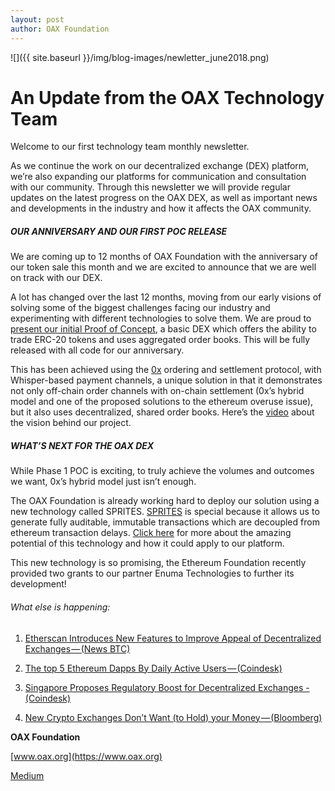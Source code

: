 ```yaml
---
layout: post
author: OAX Foundation
---
```


![]({{ site.baseurl }}/img/blog-images/newletter_june2018.png)

# An Update from the OAX Technology Team
Welcome to our first technology team monthly newsletter.

As we continue the work on our decentralized exchange (DEX) platform, we’re also expanding our platforms for communication and consultation with our community. Through this newsletter we will provide regular updates on the latest progress on the OAX DEX, as well as important news and developments in the industry and how it affects the OAX community.

##### OUR ANNIVERSARY AND OUR FIRST POC RELEASE

We are coming up to 12 months of OAX Foundation with the anniversary of our token sale this month and we are excited to announce that we are well on track with our DEX.

A lot has changed over the last 12 months, moving from our early visions of solving some of the biggest challenges facing our industry and experimenting with different technologies to solve them. We are proud to [present our initial Proof of Concept](http://www.oax.org/en/newss/d17afb1f73f8?utm_source=newsletter&utm_medium=email&utm_campaign=oax_newsletter&utm_term=2019-05-30), a basic DEX which offers the ability to trade ERC-20 tokens and uses aggregated order books. This will be fully released with all code for our anniversary.

This has been achieved using the [0x](https://medium.com/@OAX_Foundation/how-the-oax-project-is-going-to-increase-liquidity-in-decentralized-token-exchange-cf9679945b12) ordering and settlement protocol, with Whisper-based payment channels, a unique solution in that it demonstrates not only off-chain order channels with on-chain settlement (0x’s hybrid model and one of the proposed solutions to the ethereum overuse issue), but it also uses decentralized, shared order books. Here’s the [video](https://www.youtube.com/watch?v=DdPKHA6buO0) about the vision behind our project.

##### WHAT’S NEXT FOR THE OAX DEX
While Phase 1 POC is exciting, to truly achieve the volumes and outcomes we want, 0x’s hybrid model just isn’t enough.

The OAX Foundation is already working hard to deploy our solution using a new technology called SPRITES. [SPRITES](https://medium.com/@OAX_Foundation/oax-foundation-congratulates-enuma-technologies-on-its-ethereum-foundation-grant-1658b63f5366?utm_source=newsletter&utm_medium=email&utm_campaign=oax_newsletter&utm_term=2019-05-30) is special because it allows us to generate fully auditable, immutable transactions which are decoupled from ethereum transaction delays. [Click here](https://blog.enuma.io/update/2018/05/24/sprites-state-channels.html?utm_source=newsletter&utm_medium=email&utm_campaign=oax_newsletter&utm_term=2019-05-30) for more about the amazing potential of this technology and how it could apply to our platform.

This new technology is so promising, the Ethereum Foundation recently provided two grants to our partner Enuma Technologies to further its development!

###### What else is happening:
1. [Etherscan Introduces New Features to Improve Appeal of Decentralized Exchanges — (News BTC)](https://www.newsbtc.com/2018/05/21/etherscan-introduces-new-features-improve-appeal-decentralized-exchanges/?utm_source=newsletter&utm_medium=email&utm_campaign=oax_newsletter&utm_term=2019-05-29)

2. [The top 5 Ethereum Dapps By Daily Active Users — (Coindesk)](https://www.coindesk.com/top-5-ethereum-dapps-daily-active-users/?utm_source=newsletter&utm_medium=email&utm_campaign=oax_newsletter&utm_term=2019-05-30)

3. [Singapore Proposes Regulatory Boost for Decentralized Exchanges -(Coindesk)](https://www.coindesk.com/singapore-proposes-regulatory-boost-for-decentralized-exchanges?utm_source=newsletter&utm_medium=email&utm_campaign=oax_newsletter&utm_term=2019-05-28)

4. [New Crypto Exchanges Don’t Want (to Hold) your Money — (Bloomberg)](https://www.bloomberg.com/news/articles/2018-05-07/new-crypto-exchanges-don-t-want-to-hold-your-money-quicktake?utm_source=newsletter&utm_medium=email&utm_campaign=oax_newsletter&utm_term=2019-05-30)

**OAX Foundation**

[www.oax.org](https://www.oax.org)

[Medium](https://medium.com/@OAX_Foundation)  